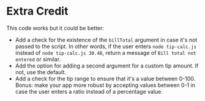# Extra Credit
This code works but it could be better:
- Add a check for the existence of the `billTotal` argument in case it's not passed to the script. In other words, if the user enters `node tip-calc.js` instead of `node tip-calc.js 30.48`, return a message of `Bill total not entered` or similar.
- Add the option for adding a second argument for a custom tip amount. If not, use the default.
- Add a check for the tip range to ensure that it's a value between 0-100. Bonus: make your app more robust by accepting values between 0-1 in case the user enters a ratio instead of a percentage value.
